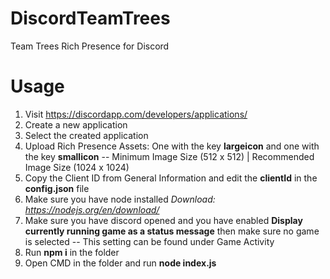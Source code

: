 # DiscordTeamTrees
Team Trees Rich Presence for Discord

# Usage

1) Visit https://discordapp.com/developers/applications/
2) Create a new application
3) Select the created application
4) Upload Rich Presence Assets: One with the key **largeicon** and one with the key **smallicon**
  -- Minimum Image Size (512 x 512) | Recommended Image Size (1024 x 1024)
5) Copy the Client ID from General Information and edit the **clientId** in the **config.json** file
6) Make sure you have node installed *Download: https://nodejs.org/en/download/*
7) Make sure you have discord opened and you have enabled **Display currently running game as a status message** then make sure no game is selected
  -- This setting can be found under Game Activity
8) Run **npm i** in the folder
9) Open CMD in the folder and run **node index.js**

